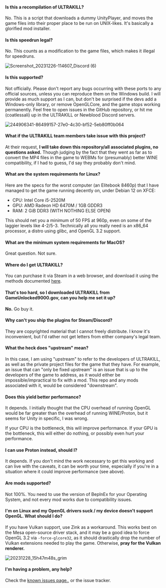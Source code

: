 #### Is this a recompilation of ULTRAKILL?
No. This is a script that downloads a dummy UnityPlayer, and moves the game files into their proper place to be run on UNIX-likes. It's basically a glorified mod installer.

#### Is this speedrun legal?
No. This counts as a modification to the game files, which makes it illegal for speedruns.

![Screenshot_20231226-114607_Discord (6)](https://github.com/coatlessali/UltraNix/assets/61166135/732f043c-259f-40f7-a261-6e04b2dd1186)


#### Is this supported?
Not officially. Please don't report any bugs occurring with these ports to any official sources, unless you can reproduce them on the Windows build. I will provide as much support as I can, but don't be surprised if the devs add a Windows-only library, or remove OpenGLCore, and the game stops working permanently. Feel free to open issues in the GitHub repository, or hit me (coatlessali) up in the ULTRAKILL or Newblood Discord servers.

![244906341-86499157-27e0-4c30-bf52-5eb80ff0b064](https://github.com/coatlessali/UltraNix/assets/61166135/4431dfc9-f115-4e56-8fdf-1a34eb1ea24b)

#### What if the ULTRAKILL team members take issue with this project?
At their request, **I will take down this repository/all associated plugins, no questions asked.** Though judging by the fact that they went as far as to convert the MP4 files in the game to WEBMs for (presumably) better WINE compatibility, if I had to guess, I'd say they probably don't mind.

#### What are the system requirements for Linux?
Here are the specs for the worst computer (an Elitebook 8460p) that I have managed to get the game running decently on, under Debian 12 on XFCE:
* CPU: Intel Core i5-2520M
* GPU: AMD Radeon HD 6470M / 1GB GDDR3
* RAM: 2 GiB DDR3 (WITH NOTHING ELSE OPEN)

This should net you a minimum of 50 FPS at 960p, even on some of the laggier levels like 4-2/5-3. Technically all you really need is an x86_64 processor, a distro using glibc, and OpenGL 3.2 support.

#### What are the minimum system requirements for MacOS?
Great question. Not sure.

#### Where do I get ULTRAKILL?
You can purchase it via Steam in a web browser, and download it using the methods documented [here](https://github.com/coatlessali/UltraNix/wiki/Downloading-ULTRAKILL-and-Plugins).

#### That's too hard, so I downloaded ULTRAKILL from GameUnlocked9000.gov, can you help me set it up?
**No.** Go buy it.

#### Why can't you ship the plugins for Steam/Discord?
They are copyrighted material that I cannot freely distribute. I know it's inconvenient, but I'd rather not get letters from either company's legal team.

#### What the heck does "upstream" mean?
In this case, I am using "upstream" to refer to the developers of ULTRAKILL, as well as the private project files for the game that they have. For example, an issue that can "only be fixed upstream" is an issue that is up to the developers of the game to address, as it would either be impossible/impractical to fix with a mod. This repo and any mods associated with it, would be considered "downstream".

#### Does this yield better performance?
It depends. I initially thought that the CPU overhead of running OpenGL would be far greater than the overhead of running WINE/Proton, but it seems for Unity in specific, I was wrong.

If your CPU is the bottleneck, this will improve performance. If your GPU is the bottleneck, this will either do nothing, or possibly even hurt your performance.

#### I can use Proton instead, should I?
It depends. If you don't mind the work necessary to get this working and can live with the caveats, it can be worth your time, especially if you're in a situation where it could improve performance (see above).

#### Are mods supported?
Not 100%. You need to use the version of BepInEx for your Operating System, and not every mod works due to compatibility issues.

#### I'm on Linux and my OpenGL drivers suck / my device doesn't support OpenGL. What should I do?
If you have Vulkan support, use Zink as a workaround. This works best on the Mesa open-source driver stack, and it may be a good idea to force OpenGL 3.2 via `-force-glcore32`, as it should drastically drop the number of Vulkan extensions needed to play the game. Otherwise, **pray for the Vulkan renderer.**

![20231228_15h47m48s_grim](https://github.com/coatlessali/UltraNix/assets/61166135/d12e4b33-7194-4bae-8a13-729a3afaaa9f)

#### I'm having a problem, any help?
Check the [known issues page.](https://github.com/coatlessali/UltraNix/wiki/Known-Issues), or the issue tracker.